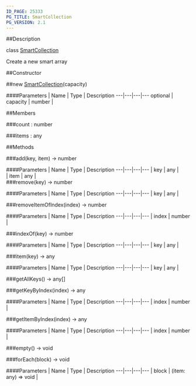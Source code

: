 ```yaml
---
ID_PAGE: 25333
PG_TITLE: SmartCollection
PG_VERSION: 2.1
---
```

##Description

class [SmartCollection](/classes/2.2/SmartCollection)

Create a new smart array

##Constructor

##new [SmartCollection](/classes/2.2/SmartCollection)(capacity)



####Parameters
 | Name | Type | Description
---|---|---|---
optional | capacity | number |  

##Members

###count : number



###items : any



##Methods

###add(key, item) &rarr; number



####Parameters
 | Name | Type | Description
---|---|---|---
 | key | any |  
 | item | any |  
###remove(key) &rarr; number



####Parameters
 | Name | Type | Description
---|---|---|---
 | key | any |  

###removeItemOfIndex(index) &rarr; number



####Parameters
 | Name | Type | Description
---|---|---|---
 | index | number |  

###indexOf(key) &rarr; number



####Parameters
 | Name | Type | Description
---|---|---|---
 | key | any |  

###item(key) &rarr; any



####Parameters
 | Name | Type | Description
---|---|---|---
 | key | any |  

###getAllKeys() &rarr; any[]


###getKeyByIndex(index) &rarr; any



####Parameters
 | Name | Type | Description
---|---|---|---
 | index | number |  

###getItemByIndex(index) &rarr; any



####Parameters
 | Name | Type | Description
---|---|---|---
 | index | number |  

###empty() &rarr; void


###forEach(block) &rarr; void



####Parameters
 | Name | Type | Description
---|---|---|---
 | block | (item: any) =&gt; void |  

